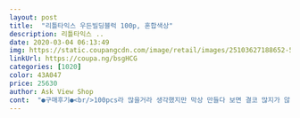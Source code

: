 ```yaml
---
layout: post 
title:  "리틀타익스 우든빌딩블럭 100p, 혼합색상" 
description: 리틀타익스 ..
date: 2020-03-04 06:13:49 
img: https://static.coupangcdn.com/image/retail/images/25103627188652-555097d9-377b-4c60-b07b-fcaf128e382f.jpg 
linkUrl: https://coupa.ng/bsgHCG 
categories: [1020] 
color: 43A047 
price: 25630 
author: Ask View Shop 
cont:  "●구매후기●<br/>100pcs라 많을거라 생각했지만 막상 만들다 보면 결코 많지가 않네요.<br/><br/>100여개의 블럭으로는 조금 부족함을 느껴<br/>28개월 저희 아이의 마음은 새로운 장난감이면 무조건 조아라하니.<br/>.<br/><br/>2년이 지난 지금까지 참 잘했던 구매라는 생각이 들어요.<br/><br/>34개월인 지금까지도 꾸준하게 잘 가지고 놀고있어요<br/>■갯수: 100pcs 정확하게 왔네요<br/>■모양: 모양도 대칭을 이루게 짝수로 맞춰서 주면 더 좋았을듯.<br/><br/>■블럭상태: 100pcs다 깨끗하고 상처난곳없이 상태 좋았습니다.<br/><br/>■색상: 뒤죽박죽<br/>■케이스: 케이스랑 천으로된 파우치에서 약간 쉰내가 나네요.<br/><br/>■크기: 앙증맞음, 작은듯, 작은감이 있어요.<br/><br/>▪️나뭇결은 갈라지는 것 없이 잘 정돈되어 있고<br/>▪️단점보다 장점이 확실히 많아 주변에도 추천하는 장난감이에요! 이 제품 아니라도 블럭은 꼭 사주시는 걸 추천합니다.<br/><br/>▪️딱히 큰 단점은 없지만 원목이라 그런지 같은 모양 블럭이라도 미세하게 균형이 안맞을 때가 있어요.<br/> 그런 점만 개선이 될 수 있다면 좋은데 그래도 노는 데는 크게 지장이 없는 것 같아 큰 불만은 없어요.<br/><br/>▪️보관하는 원형통이 종이재질이다보니 아무리 두꺼워도 아기가 뚜껑을 밟고 다니고 누르고 하다보니 아작이 나네요.<br/> 크게 불편한건 아니지만 조금 그 점이 아쉬워요.<br/><br/>▪️블럭 쌓고 놀때는 소근육 발달이라던가<br/>▪️블럭사면 증정되는 주머니보다 원통 박스를 더 활용하고 있어요.<br/><br/>▪️블럭을 쌓고 놀때는 부족함을 몰랐는데<br/>▪️아기때는 단순히 블럭 쌓고 노는 놀이만 했다면<br/>⚠️아이가 어리면 좀 더 크면 사시길 추천합니다.<br/><br/>⛔모양, 색상 아쉽네요.<br/><br/>✔️단점 및 개선되었으면 하는 점 :<br/>✔️장점 및 활용 :<br/>✔️총평 :<br/>구입가격: 18,980원<br/>구입일자: 2018.<br/>12.<br/>5<br/>그걸로 만족합니다.<br/><br/>그냥 한손 크게 집어서 100pcs맞춰서 넣어준듯한 느낌.<br/><br/>덕분에 엄마 커피타임도 가질 수 있었구요.<br/> and gt;, and lt;<br/>도미노 놀이도 가능하고 역할놀이할때도 유용하답니다.<br/><br/>도색도 깔끔하게 잘 되어 있어 묻어나거나 벗겨지는 것 없이 처음과 같아요.<br/><br/>모서리는 둥글어 손 다칠 염려도 없어요~<br/>모양, 색상이 홀수가 많고, 색깔도 하나의 색만 몰려있는것도 많네요.<br/><br/>박스가 있으니까 놀고나서 정리하기도 쉽구요.<br/><br/>분홍, 노랑, 하늘, 빨강, 파랑 등 색상도 적절하게 잘 혼합되어 있어 놀이하는 동안 더 즐겁게 할 수 있는 것 같아요.<br/><br/>블럭 사기 전에 조사하고 비교해서 구입한건데<br/>블럭 좋아하는 5살 아들에게 집에 없는 새로운 블럭을 선물해주고 싶어 구입했어요.<br/><br/>블럭놀이를 확장해서 놀다보니 부족해서 추가구매하려구요.<br/><br/>블럭만 꺼내주면 1시간 정도는 집중해서 놀기때문에 저희집에선 효자템이거든요~ 우드블럭도 똑같지 않을까 했는데 역시나 정말 재미나게 잘 가지고 노네요.<br/><br/>블럭은 대체적으로 깨끗한 편이었는데 한 블럭에 초록색 페인트(?)가 점처럼 묻어있네요.<br/> 다행히 신경쓰일 정도는 아니구요.<br/>ㅎㅎ<br/>시간 지나면 없어질듯해요.<br/><br/>아기 20개월 즈음 되었을 때 구입했는데<br/>앞으로도 효자템이 되길 바라요~~ 완전 만족스럽습니당~~<br/>엄마 마음은 조금 더 구성이 좋았으면 하는 마음이었지만,<br/>여기저기 들고다니며 잃어버리기도 했고<br/>오래 써보고 리뷰합니다<br/>요즘은 놀고나면 알아서 박스에 정리까지 해서<br/>요즘은 블럭을 가지고 자동차 길도 만들어 놀구요.<br/><br/>우드블럭 사이즈가 클 줄 알았는데 생각보다 작고 보관통도 아담해서 공간 차지하지 않고 놓을 수 있어서 좋아요.<br/><br/>인형 가지고 놀땐 공주의 성도 만들면서 놀아요.<br/><br/>정리정돈 습관 들이는 데도 좋은 것 같습니다.<br/><br/>집도 짓고 성도 짓고 길도 만들고 하다보니<br/>집중력 기르는 데 아마도 많은 도움이 되었을 거라 생각합니다.<br/><br/>추가로 구매를 하기 위해 찾아보게 되었어요.<br/><br/>케이스는 원형에 블럭을 넣기 딱 좋네요.<br/><br/>크기도 작은데 입으로 넣기 딱 좋아요.<br/><br/>하지만 가지고 놀기 좋아요.<br/><br/>항상 블럭은 레*나 듀*로 시리즈만 사주다 보니 다른 블럭 갖고 놀 기회는 키즈카페 밖에 없었는데, 요즘은 코로나19로 키카 간지도 몇 달은 된 것 같아 핫딜 뜬 김에 확 사버렸지요.<br/>ㅋㅋ<br/>" 
---
```

